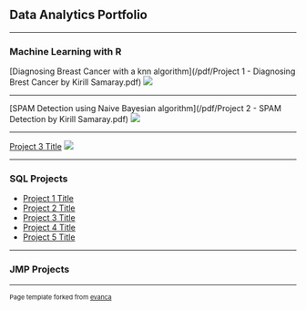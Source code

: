 ## Data Analytics Portfolio

---

### Machine Learning with R 

[Diagnosing Breast Cancer with a knn algorithm](/pdf/Project 1 - Diagnosing Brest Cancer by Kirill Samaray.pdf)
<img src="images/dummy_thumbnail.jpg?raw=true"/>

---
[SPAM Detection using Naive Bayesian algorithm](/pdf/Project 2 - SPAM Detection by Kirill Samaray.pdf)
<img src="images/dummy_thumbnail.jpg?raw=true"/>

---
[Project 3 Title](http://example.com/)
<img src="images/dummy_thumbnail.jpg?raw=true"/>

---

### SQL Projects

- [Project 1 Title](http://example.com/)
- [Project 2 Title](http://example.com/)
- [Project 3 Title](http://example.com/)
- [Project 4 Title](http://example.com/)
- [Project 5 Title](http://example.com/)

---

### JMP Projects




---
<p style="font-size:11px">Page template forked from <a href="https://github.com/evanca/quick-portfolio">evanca</a></p>
<!-- Remove above link if you don't want to attibute -->
